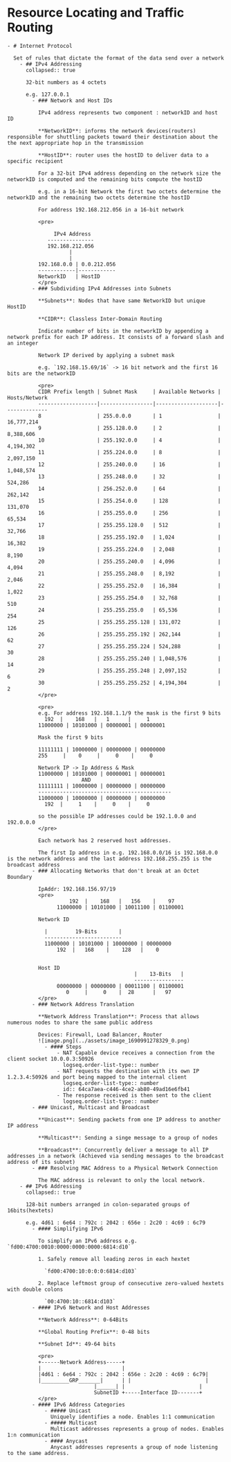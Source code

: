 # Resource Locating and Traffic Routing
	- # Internet Protocol
	  
	  Set of rules that dictate the format of the data send over a network
		- ## IPv4 Addressing
		  collapsed:: true
		  
		  32-bit numbers as 4 octets
		  
		  e.g. 127.0.0.1
			- ### Network and Host IDs
			  
			  IPv4 address represents two component : networkID and host ID
			  
			  **NetworkID**: informs the network devices(routers) responsible for shuttling packets toward their destination about the the next appropriate hop in the transmission
			  
			  **HostID**: router uses the hostID to deliver data to a specific recipient
			  
			  For a 32-bit IPv4 address depending on the network size the networkID is computed and the remaining bits compute the hostID
			  
			  e.g. in a 16-bit Network the first two octets determine the networkID and the remaining two octets determine the hostID
			  
			  For address 192.168.212.056 in a 16-bit network
			  
			  <pre>
			  
			       IPv4 Address
			     ---------------
			     192.168.212.056
			            |
			            |
			  192.168.0.0 | 0.0.212.056
			  ------------|------------
			  NetworkID   | HostID
			  </pre>
			- ### Subdividing IPv4 Addresses into Subnets
			  
			  **Subnets**: Nodes that have same NetworkID but unique HostID
			  
			  **CIDR**: Classless Inter-Domain Routing
			  
			  Indicate number of bits in the networkID by appending a network prefix for each IP address. It consists of a forward slash and an integer
			  
			  Network IP derived by applying a subnet mask
			  
			  e.g. `192.168.15.69/16` -> 16 bit network and the first 16 bits are the networkID
			  
			  <pre>
			  CIDR Prefix length | Subnet Mask     | Available Networks | Hosts/Network
			  -------------------|-----------------|--------------------|--------------
			  8                  | 255.0.0.0       | 1                  | 16,777,214
			  9                  | 255.128.0.0     | 2                  | 8,388,606
			  10                 | 255.192.0.0     | 4                  | 4,194,302
			  11                 | 255.224.0.0     | 8                  | 2,097,150
			  12                 | 255.240.0.0     | 16                 | 1,048,574
			  13                 | 255.248.0.0     | 32                 | 524,286
			  14                 | 256.252.0.0     | 64                 | 262,142
			  15                 | 255.254.0.0     | 128                | 131,070
			  16                 | 255.255.0.0     | 256                | 65,534
			  17                 | 255.255.128.0   | 512                | 32,766
			  18                 | 255.255.192.0   | 1,024              | 16,382
			  19                 | 255.255.224.0   | 2,048              | 8,190
			  20                 | 255.255.240.0   | 4,096              | 4,094
			  21                 | 255.255.248.0   | 8,192              | 2,046
			  22                 | 255.255.252.0   | 16,384             | 1,022
			  23                 | 255.255.254.0   | 32,768             | 510
			  24                 | 255.255.255.0   | 65,536             | 254
			  25                 | 255.255.255.128 | 131,072            | 126
			  26                 | 255.255.255.192 | 262,144            | 62
			  27                 | 255.255.255.224 | 524,288            | 30
			  28                 | 255.255.255.240 | 1,048,576          | 14
			  29                 | 255.255.255.248 | 2,097,152          | 6
			  30                 | 255.255.255.252 | 4,194,304          | 2
			  </pre>
			  
			  <pre>
			  e.g. For address 192.168.1.1/9 the mask is the first 9 bits
			    192  |    168   |   1      |     1
			  11000000 | 10101000 | 00000001 | 00000001
			  
			  Mask the first 9 bits
			  
			  11111111 | 10000000 | 00000000 | 00000000
			  255     |    0     |     0    |     0
			  
			  Network IP -> Ip Address & Mask
			  11000000 | 10101000 | 00000001 | 00000001
			                AND
			  11111111 | 10000000 | 00000000 | 00000000
			  -------------------------------------------
			  11000000 | 10000000 | 00000000 | 00000000
			    192  |     1    |     0    |     0
			  
			  so the possible IP addresses could be 192.1.0.0 and 192.0.0.0
			  </pre>
			  
			  Each network has 2 reserved host addresses.
			  
			  The first Ip address in e.g. 192.168.0.0/16 is 192.168.0.0 is the network address and the last address 192.168.255.255 is the broadcast address
			- ### Allocating Networks that don't break at an Octet Boundary
			  
			  IpAddr: 192.168.156.97/19
			  <pre>
			            192  |    168   |   156    |    97
			        11000000 | 10101000 | 10011100 | 01100001
			  
			  Network ID
			  
			    |         19-Bits       |
			    -------------------------
			    11000000 | 10101000 | 10000000 | 00000000
			        192  |   168    |    128   |    0
			  
			  
			  Host ID
			                                 |    13-Bits   |
			                                 ----------------
			        00000000 | 00000000 | 00011100 | 01100001
			           0     |     0    |  28      |   97
			  </pre>
			- ### Network Address Translation
			  
			  **Network Address Translation**: Process that allows numerous nodes to share the same public address
			  
			  Devices: Firewall, Load Balancer, Router
			  ![image.png](../assets/image_1690991278329_0.png)
				- #### Steps
					- NAT Capable device receives a connection from the client socket 10.0.0.3:50926
					  logseq.order-list-type:: number
					- NAT requests the destination with its own IP 1.2.3.4:50926 and port being mapped to the internal client
					  logseq.order-list-type:: number
					  id:: 64ca7aea-c446-4ce2-ab80-49ad16e6fb41
					- The response received is then sent to the client
					  logseq.order-list-type:: number
			- ### Unicast, Multicast and Broadcast
			  
			  **Unicast**: Sending packets from one IP address to another IP address
			  
			  **Multicast**: Sending a singe message to a group of nodes
			  
			  **Broadcast**: Concurrently deliver a message to all IP addresses in a network (Achieved via sending messages to the broadcast address of its subnet)
			- ### Resolving MAC Address to a Physical Network Connection
			  
			  The MAC address is relevant to only the local network.
		- ## IPv6 Addressing
		  collapsed:: true
		  
		  128-bit numbers arranged in colon-separated groups of 16bits(hextets)
		  
		  e.g. 4d61 : 6e64 : 792c : 2042 : 656e : 2c20 : 4c69 : 6c79
			- #### Simplifying IPv6
			  
			  To simplify an IPv6 address e.g. `fd00:4700:0010:0000:0000:0000:6814:d10`
			  
			  1. Safely remove all leading zeros in each hextet
			  
			    `fd00:4700:10:0:0:0:6814:d103`
			  
			  2. Replace leftmost group of consecutive zero-valued hextets with double colons
			  
			    `00:4700:10::6814:d103`
			- #### IPv6 Network and Host Addresses
			  
			  **Network Address**: 0-64Bits
			  
			  **Global Routing Prefix**: 0-48 bits
			  
			  **Subnet Id**: 49-64 bits
			  
			  <pre>
			  +------Network Address-----+
			  |                          |
			  |4d61 : 6e64 : 792c : 2042 : 656e : 2c20 : 4c69 : 6c79|
			  |_________GRP_______|      | |                        |
			                    |______| |                        |
			                    SubnetID +-----Interface ID-------+
			  </pre>
			- #### IPv6 Address Categories
				- ##### Unicast
				  Uniquely identifies a node. Enables 1:1 communication
				- ##### Multicast
				  Multicast addresses represents a group of nodes. Enables 1:n communication
				- #### Anycast
				  Anycast addresses represents a group of node listening to the same address.